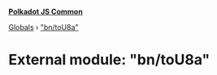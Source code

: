**[Polkadot JS Common](../README.md)**

[Globals](../globals.md) › ["bn/toU8a"](_bn_tou8a_.md)

# External module: "bn/toU8a"